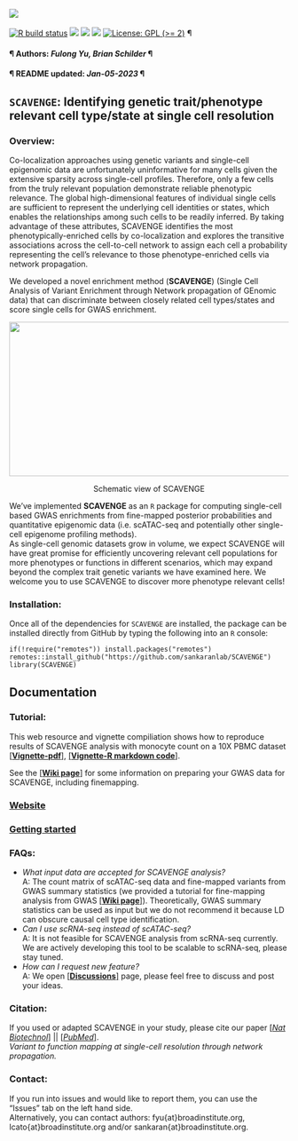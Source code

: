 [![](https://img.shields.io/badge/devel%20version-1.0.2-black.svg)](https://github.com/sankaranlab/SCAVENGE)<br><br>
[![R build
status](https://github.com/sankaranlab/SCAVENGE/workflows/rworkflows/badge.svg)](https://github.com/sankaranlab/SCAVENGE/actions)
[![](https://img.shields.io/github/last-commit/sankaranlab/SCAVENGE.svg)](https://github.com/sankaranlab/SCAVENGE/commits/master)
[![](https://img.shields.io/github/languages/code-size/sankaranlab/SCAVENGE.svg)](https://github.com/sankaranlab/SCAVENGE)
[![](https://app.codecov.io/gh/sankaranlab/SCAVENGE/branch/master/graph/badge.svg)](https://app.codecov.io/gh/sankaranlab/SCAVENGE)
[![License: GPL (\>=
2)](https://img.shields.io/badge/license-GPL%20(%3E=%202)-blue.svg)](https://cran.r-project.org/web/licenses/GPL%20(%3E=%202))
¶ <h4> ¶ Authors: <i>Fulong Yu, Brian Schilder</i> ¶ </h4>
<h4> ¶ README updated: <i>Jan-05-2023</i> ¶ </h4>

<!-- To modify Package/Title/Description/Authors fields, edit the DESCRIPTION file -->

## `SCAVENGE`: Identifying genetic trait/phenotype relevant cell type/state at single cell resolution

### Overview:

Co-localization approaches using genetic variants and single-cell
epigenomic data are unfortunately uninformative for many cells given the
extensive sparsity across single-cell profiles. Therefore, only a few
cells from the truly relevant population demonstrate reliable phenotypic
relevance. The global high-dimensional features of individual single
cells are sufficient to represent the underlying cell identities or
states, which enables the relationships among such cells to be readily
inferred. By taking advantage of these attributes, SCAVENGE identifies
the most phenotypically-enriched cells by co-localization and explores
the transitive associations across the cell-to-cell network to assign
each cell a probability representing the cell’s relevance to those
phenotype-enriched cells via network propagation.

We developed a novel enrichment method (**SCAVENGE**) (Single Cell
Analysis of Variant Enrichment through Network propagation of GEnomic
data) that can discriminate between closely related cell types/states
and score single cells for GWAS enrichment.

<div align="center">

<img src="image/schematic-view_1.png" width="680" height="278">

</div>

<p align="center">
Schematic view of SCAVENGE
</p>

We’ve implemented **SCAVENGE** as an `R` package for computing
single-cell based GWAS enrichments from fine-mapped posterior
probabilities and quantitative epigenomic data (i.e. scATAC-seq and
potentially other single-cell epigenome profiling methods).  
As single-cell genomic datasets grow in volume, we expect SCAVENGE will
have great promise for efficiently uncovering relevant cell populations
for more phenotypes or functions in different scenarios, which may
expand beyond the complex trait genetic variants we have examined here.
We welcome you to use SCAVENGE to discover more phenotype relevant
cells!

### Installation:

Once all of the dependencies for `SCAVENGE` are installed, the package
can be installed directly from GitHub by typing the following into an
`R` console:

    if(!require("remotes")) install.packages("remotes")
    remotes::install_github("https://github.com/sankaranlab/SCAVENGE")
    library(SCAVENGE)

## Documentation

### Tutorial:

This web resource and vignette compiliation shows how to reproduce
results of SCAVENGE analysis with monocyte count on a 10X PBMC dataset
[\[**Vignette-pdf**\]](doc/SCAVENGE-vignette.pdf), [\[**Vignette-R
markdown code**\]](doc/SCAVENGE-vignette.Rmd).

See the [\[**Wiki
page**\]](https://github.com/sankaranlab/SCAVENGE/wiki) for some
information on preparing your GWAS data for SCAVENGE, including
finemapping.

### [Website](https://sankaranlab.github.io/SCAVENGE)

### [Getting started](https://sankaranlab.github.io/SCAVENGE/articles/SCAVENGE)

### FAQs:

- *What input data are accepted for SCAVENGE analysis?*  
  A: The count matrix of scATAC-seq data and fine-mapped variants from
  GWAS summary statistics (we provided a tutorial for fine-mapping
  analysis from GWAS [\[**Wiki
  page**\]](https://github.com/sankaranlab/SCAVENGE/wiki)).
  Theoretically, GWAS summary statistics can be used as input but we do
  not recommend it because LD can obscure causal cell type
  identification.
- *Can I use scRNA-seq instead of scATAC-seq?*  
  A: It is not feasible for SCAVENGE analysis from scRNA-seq currently.
  We are actively developing this tool to be scalable to scRNA-seq,
  please stay tuned.
- *How can I request new feature?*  
  A: We open
  [\[**Discussions**\]](https://github.com/sankaranlab/SCAVENGE/discussions)
  page, please feel free to discuss and post your ideas.

### Citation:

If you used or adapted SCAVENGE in your study, please cite our paper
[\[*Nat
Biotechnol*\]](https://www.nature.com/articles/s41587-022-01341-y) \|\|
[\[*PubMed*\]](https://pubmed.ncbi.nlm.nih.gov/35668323/).  
*Variant to function mapping at single-cell resolution through network
propagation.*

### Contact:

If you run into issues and would like to report them, you can use the
“Issues” tab on the left hand side.  
Alternatively, you can contact authors: fyu{at}broadinstitute.org,
lcato{at}broadinstitute.org and/or sankaran{at}broadinstitute.org.
